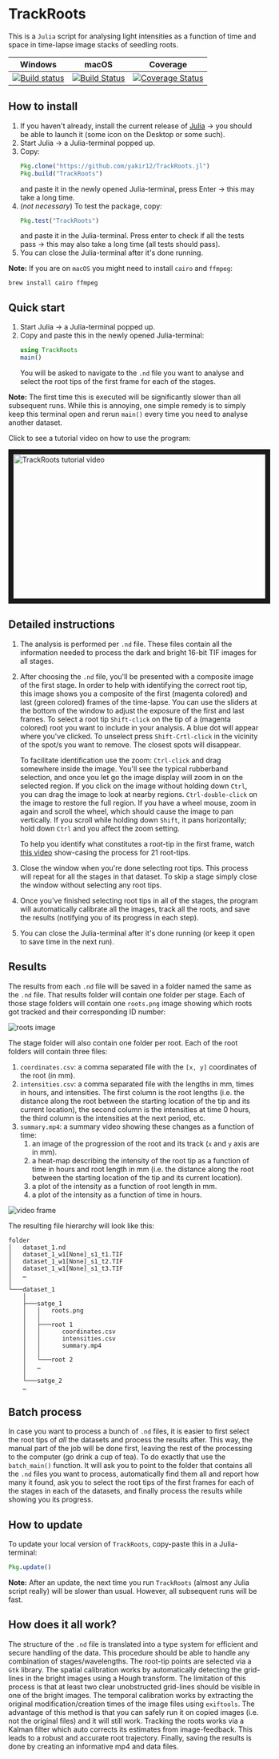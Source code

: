 # TrackRoots
This is a `Julia` script for analysing light intensities as a function of time and space in time-lapse image stacks of seedling roots.

| Windows | macOS | Coverage |
| --- | --- | --- |
| [![Build status](https://ci.appveyor.com/api/projects/status/ea1xn7716t4xse0i/branch/master?svg=true)](https://ci.appveyor.com/project/yakir12/trackroots-jl/branch/master) | [![Build Status](https://travis-ci.org/yakir12/TrackRoots.jl.svg?branch=master)](https://travis-ci.org/yakir12/TrackRoots.jl) | [![Coverage Status](https://coveralls.io/repos/github/yakir12/TrackRoots.jl/badge.svg?branch=master)](https://coveralls.io/github/yakir12/TrackRoots.jl?branch=master) |


## How to install
1. If you haven't already, install the current release of [Julia](https://julialang.org/downloads/) -> you should be able to launch it (some icon on the Desktop or some such).
2. Start Julia -> a Julia-terminal popped up.
3. Copy: 
   ```julia
   Pkg.clone("https://github.com/yakir12/TrackRoots.jl")
   Pkg.build("TrackRoots")
   ```
   and paste it in the newly opened Julia-terminal, press Enter -> this may take a long time.
4. (*not necessary*) To test the package, copy: 
   ```julia
   Pkg.test("TrackRoots")
   ```
   and paste it in the Julia-terminal. Press enter to check if all the tests pass -> this may also take a long time (all tests should pass).
5. You can close the Julia-terminal after it's done running.

**Note:** If you are on `macOS` you might need to install `cairo` and `ffmpeg`:
```
brew install cairo ffmpeg
```

## Quick start
1. Start Julia -> a Julia-terminal popped up.
2. Copy and paste this in the newly opened Julia-terminal: 
   ```julia
   using TrackRoots
   main()
   ``` 
   You will be asked to navigate to the `.nd` file you want to analyse and select the root tips of the first frame for each of the stages. 
   
**Note:** The first time this is executed will be significantly slower than all subsequent runs. While this is annoying, one simple remedy is to simply keep this terminal open and rerun `main()` every time you need to analyse another dataset.

Click to see a tutorial video on how to use the program:

<a href="https://vimeo.com/258615822" target="_blank"><img src="https://raw.githubusercontent.com/yakir12/TrackRoots.jl/master/docs/front.png" 
alt="TrackRoots tutorial video" width="512" height="288" border="10" /></a>

## Detailed instructions
1. The analysis is performed per `.nd` file. These files contain all the information needed to process the dark and bright 16-bit TIF images for all stages. 
2. After choosing the `.nd` file, you'll be presented with a composite image of the first stage. In order to help with identifying the correct root tip, this image shows you a composite of the first (magenta colored) and last (green colored) frames of the time-lapse. You can use the sliders at the bottom of the window to adjust the exposure of the first and last frames. To select a root tip `Shift-click` on the tip of a (magenta colored) root you want to include in your analysis. A blue dot will appear where you've clicked. To unselect press `Shift-Crtl-click` in the vicinity of the spot/s you want to remove. The closest spots will disappear.

   To facilitate identification use the zoom: `Ctrl-click` and drag somewhere inside the image. You'll see the typical rubberband selection, and once you let go the image display will zoom in on the selected region. If you click on the image without holding down `Ctrl`, you can drag the image to look at nearby regions. `Ctrl-double-click` on the image to restore the full region. If you have a wheel mouse, zoom in again and scroll the wheel, which should cause the image to pan vertically. If you scroll while holding down `Shift`, it pans horizontally; hold down `Ctrl` and you affect the zoom setting.

   To help you identify what constitutes a root-tip in the first frame, watch [this video](https://vimeo.com/258952278) show-casing the process for 21 root-tips.
3. Close the window when you're done selecting root tips. This process will repeat for all the stages in that dataset. To skip a stage simply close the window without selecting any root tips.
4. Once you've finished selecting root tips in all of the stages, the program will automatically calibrate all the images, track all the roots, and save the results (notifying you of its progress in each step). 
5. You can close the Julia-terminal after it's done running (or keep it open to save time in the next run).

## Results
The results from each `.nd` file will be saved in a folder named the same as the `.nd` file. That results folder will contain one folder per stage. Each of those stage folders will contain one `roots.png` image showing which roots got tracked and their corresponding ID number:

![roots image](./docs/roots.png)

The stage folder will also contain one folder per root. Each of the root folders will contain three files:
1. `coordinates.csv`: a comma separated file with the `[x, y]` coordinates of the root (in mm).
2. `intensities.csv`: a comma separated file with the lengths in mm, times in hours, and intensities. The first column is the root lengths (i.e. the distance along the root between the starting location of the tip and its current location), the second column is the intensities at time 0 hours, the third column is the intensities at the next period, etc. 
4. `summary.mp4`: a summary video showing these changes as a function of time:
    1. an image of the progression of the root and its track (`x` and `y` axis are in mm).
    2. a heat-map describing the intensity of the root tip as a function of time in hours and root length in mm (i.e. the distance along the root between the starting location of the tip and its current location).
    3. a plot of the intensity as a function of root length in mm.
    4. a plot of the intensity as a function of time in hours.

![video frame](./docs/video.png)

The resulting file hierarchy will look like this:
```
folder
│   dataset_1.nd
│   dataset_1_w1[None]_s1_t1.TIF
│   dataset_1_w1[None]_s1_t2.TIF
│   dataset_1_w1[None]_s1_t3.TIF
│   …
│
└───dataset_1
    │   
    ├───satge_1
    │   │   roots.png
    │   │
    │   ├───root 1
    │   │      coordinates.csv
    │   │      intensities.csv
    │   │      summary.mp4
    │   │
    │   └───root 2
    │   …
    │  
    └───satge_2
    …

```

## Batch process
In case you want to process a bunch of `.nd` files, it is easier to first select the root tips of *all* the datasets and process the results after. This way, the manual part of the job will be done first, leaving the rest of the processing to the computer (go drink a cup of tea). To do exactly that use the `batch_main()` function. It will ask you to point to the folder that contains all the `.nd` files you want to process, automatically find them all and report how many it found, ask you to select the root tips of the first frames for each of the stages in each of the datasets, and finally process the results while showing you its progress.

## How to update
To update your local version of `TrackRoots`, copy-paste this in a Julia-terminal: 
```julia
Pkg.update()
``` 

**Note:** After an update, the next time you run `TrackRoots` (almost any Julia script really) will be slower than usual. However, all subsequent runs will be fast.

## How does it all work?
The structure of the `.nd` file is translated into a type system for efficient and secure handling of the data. This procedure should be able to handle any combination of stages/wavelengths. The root-tip points are selected via a `Gtk` library. The spatial calibration works by automatically detecting the grid-lines in the bright images using a Hough transform. The limitation of this process is that at least two clear unobstructed grid-lines should be visible in one of the bright images. The temporal calibration works by extracting the original modification/creation times of the image files using `exiftools`. The advantage of this method is that you can safely run it on copied images (i.e. not the original files) and it will still work. Tracking the roots works via a Kalman filter which auto corrects its estimates from image-feedback. This leads to a robust and accurate root trajectory. Finally, saving the results is done by creating an informative mp4 and data files.
